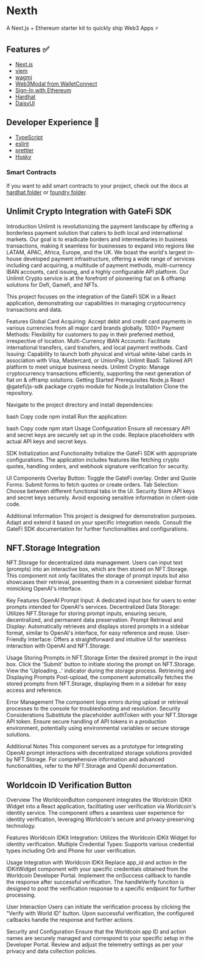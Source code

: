 # Nexth

A Next.js + Ethereum starter kit to quickly ship Web3 Apps ⚡

## Features ✅

- [Next.js](https://nextjs.org/docs)
- [viem](https://viem.sh/)
- [wagmi](https://wagmi.sh/)
- [Web3Modal from WalletConnect](https://docs.walletconnect.com/)
- [Sign-In with Ethereum](https://www.login.xyz/)
- [Hardhat](https://hardhat.org/)
- [DaisyUI](https://chakra-ui.com/)

## Developer Experience 🧰

- [TypeScript](https://www.typescriptlang.org/)
- [eslint](https://eslint.org/)
- [prettier](https://prettier.io/)
- [Husky](https://typicode.github.io/husky/)

### Smart Contracts

If you want to add smart contracts to your project, check out the docs at [hardhat folder](./hardhat) or [foundry folder](./foundry).


## Unlimit Crypto Integration with GateFi SDK
Introduction
Unlimit is revolutionizing the payment landscape by offering a borderless payment solution that caters to both local and international markets. Our goal is to eradicate borders and intermediaries in business transactions, making it seamless for businesses to expand into regions like LATAM, APAC, Africa, Europe, and the UK. We boast the world's largest in-house developed payment infrastructure, offering a wide range of services including card acquiring, a multitude of payment methods, multi-currency IBAN accounts, card issuing, and a highly configurable API platform. Our Unlimit Crypto service is at the forefront of pioneering fiat on & offramp solutions for Defi, Gamefi, and NFTs.

This project focuses on the integration of the GateFi SDK in a React application, demonstrating our capabilities in managing cryptocurrency transactions and data.

Features
Global Card Acquiring: Accept debit and credit card payments in various currencies from all major card brands globally.
1000+ Payment Methods: Flexibility for customers to pay in their preferred method, irrespective of location.
Multi-Currency IBAN Accounts: Facilitate international transfers, card transfers, and local payment methods.
Card Issuing: Capability to launch both physical and virtual white-label cards in association with Visa, Mastercard, or UnionPay.
Unlimit BaaS: Tailored API platform to meet unique business needs.
Unlimit Crypto: Manage cryptocurrency transactions efficiently, supporting the next generation of fiat on & offramp solutions.
Getting Started
Prerequisites
Node.js
React
@gatefi/js-sdk package
crypto module for Node.js
Installation
Clone the repository.

Navigate to the project directory and install dependencies:

bash
Copy code
npm install
Run the application:

bash
Copy code
npm start
Usage
Configuration
Ensure all necessary API and secret keys are securely set up in the code. Replace placeholders with actual API keys and secret keys.

SDK Initialization and Functionality
Initialize the GateFi SDK with appropriate configurations. The application includes features like fetching crypto quotes, handling orders, and webhook signature verification for security.

UI Components
Overlay Button: Toggle the GateFi overlay.
Order and Quote Forms: Submit forms to fetch quotes or create orders.
Tab Selection: Choose between different functional tabs in the UI.
Security
Store API keys and secret keys securely. Avoid exposing sensitive information in client-side code.

Additional Information
This project is designed for demonstration purposes. Adapt and extend it based on your specific integration needs.
Consult the GateFi SDK documentation for further functionalities and configurations.



## NFT.Storage Integration
NFT.Storage for decentralized data management. Users can input text (prompts) into an interactive box, which are then stored on NFT.Storage. This component not only facilitates the storage of prompt inputs but also showcases their retrieval, presenting them in a convenient sidebar format mimicking OpenAI's interface.

Key Features
OpenAI Prompt Input: A dedicated input box for users to enter prompts intended for OpenAI's services.
Decentralized Data Storage: Utilizes NFT.Storage for storing prompt inputs, ensuring secure, decentralized, and permanent data preservation.
Prompt Retrieval and Display: Automatically retrieves and displays stored prompts in a sidebar format, similar to OpenAI's interface, for easy reference and reuse.
User-Friendly Interface: Offers a straightforward and intuitive UI for seamless interaction with OpenAI and NFT.Storage.


Usage
Storing Prompts in NFT.Storage
Enter the desired prompt in the input box.
Click the 'Submit' button to initiate storing the prompt on NFT.Storage.
View the 'Uploading...' indicator during the storage process.
Retrieving and Displaying Prompts
Post-upload, the component automatically fetches the stored prompts from NFT.Storage, displaying them in a sidebar for easy access and reference.

Error Management
The component logs errors during upload or retrieval processes to the console for troubleshooting and resolution.
Security Considerations
Substitute the placeholder authToken with your NFT.Storage API token.
Ensure secure handling of API tokens in a production environment, potentially using environmental variables or secure storage solutions.

Additional Notes
This component serves as a prototype for integrating OpenAI prompt interactions with decentralized storage solutions provided by NFT.Storage.
For comprehensive information and advanced functionalities, refer to the NFT.Storage and OpenAI documentation.

## Worldcoin ID Verification Button
Overview
The WorldcoinButton component integrates the Worldcoin IDKit Widget into a React application, facilitating user verification via Worldcoin's identity service. The component offers a seamless user experience for identity verification, leveraging Worldcoin's secure and privacy-preserving technology.

Features
Worldcoin IDKit Integration: Utilizes the Worldcoin IDKit Widget for identity verification.
Multiple Credential Types: Supports various credential types including Orb and Phone for user verification.

Usage
Integration with Worldcoin IDKit
Replace app_id and action in the IDKitWidget component with your specific credentials obtained from the Worldcoin Developer Portal.
Implement the onSuccess callback to handle the response after successful verification.
The handleVerify function is designed to post the verification response to a specific endpoint for further processing.

User Interaction
Users can initiate the verification process by clicking the "Verify with World ID" button.
Upon successful verification, the configured callbacks handle the response and further actions.

Security and Configuration
Ensure that the Worldcoin app ID and action names are securely managed and correspond to your specific setup in the Developer Portal.
Review and adjust the telemetry settings as per your privacy and data collection policies.